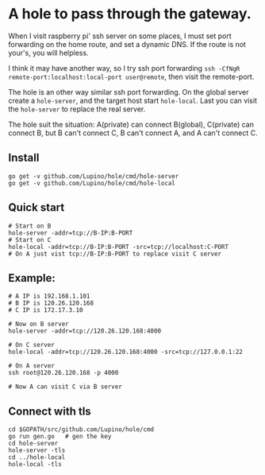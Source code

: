 A hole to pass through the gateway.
==================================

When I visit raspberry pi' ssh server on some places,
I must set port forwarding on the home route, and set a dynamic DNS.
If the route is not your's, you will helpless.

I think it may have another way, so I try ssh port forwarding `ssh -CfNgR remote-port:localhost:local-port user@remote`, then visit the remote-port.

The hole is an other way similar ssh port forwarding.
On the global server create a `hole-server`, and the target host start `hole-local`.
Last you can visit the `hole-server` to replace the real server.

The hole suit the situation: A(private) can connect B(global), C(private) can connect B,
but B can't connect C, B can't connect A, and A can't connect C.

Install
-------

    go get -v github.com/Lupino/hole/cmd/hole-server
    go get -v github.com/Lupino/hole/cmd/hole-local

Quick start
-----------

    # Start on B
    hole-server -addr=tcp://B-IP:B-PORT
    # Start on C
    hole-local -addr=tcp://B-IP:B-PORT -src=tcp://localhost:C-PORT
    # On A just vist tcp://B-IP:B-PORT to replace visit C server

Example:
-------

    # A IP is 192.168.1.101
    # B IP is 120.26.120.168
    # C IP is 172.17.3.10

    # Now on B server
    hole-server -addr=tcp://120.26.120.168:4000

    # On C server
    hole-local -addr=tcp://120.26.120.168:4000 -src=tcp://127.0.0.1:22

    # On A server
    ssh root@120.26.120.168 -p 4000

    # Now A can visit C via B server

Connect with tls
----------------

    cd $GOPATH/src/github.com/Lupino/hole/cmd
    go run gen.go   # gen the key
    cd hole-server
    hole-server -tls
    cd ../hole-local
    hole-local -tls
